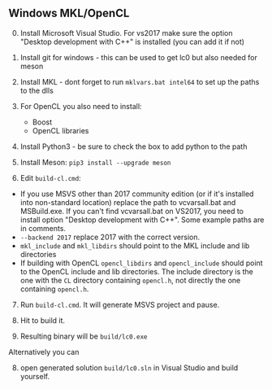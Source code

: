 ## Windows MKL/OpenCL

0. Install Microsoft Visual Studio. For vs2017 make sure the option "Desktop development with C++"
   is installed (you can add it if not)

1. Install git for windows - this can be used to get lc0 but also needed for meson

2. Install MKL - dont forget to run `mklvars.bat intel64` to set up the paths to the dlls

3. For OpenCL you also need to install:
   * Boost
   * OpenCL libraries

4. Install Python3 - be sure to check the box to add python to the path

5. Install Meson: `pip3 install --upgrade meson`

6. Edit `build-cl.cmd`:

*  If you use MSVS other than 2017 community edition (or if it's installed into non-standard location)
   replace the path to vcvarsall.bat and MSBuild.exe. If you can't find vcvarsall.bat on VS2017, you
   need to install option "Desktop development with C++". Some example paths are in comments.
*  `--backend 2017` replace 2017 with the correct version.
*  `mkl_include` and `mkl_libdirs` should point to the MKL include and lib directories
*  If building with OpenCL `opencl_libdirs` and `opencl_include` should point to the OpenCL include and
   lib directories. The include directory is the one with the `CL` directory containing `opencl.h`, not
   directly the one containing `opencl.h`.

7. Run `build-cl.cmd`. It will generate MSVS project and pause.

8. Hit <Enter> to build it.

9. Resulting binary will be `build/lc0.exe`

Alternatively you can

8. open generated solution `build/lc0.sln` in Visual Studio and build yourself.


